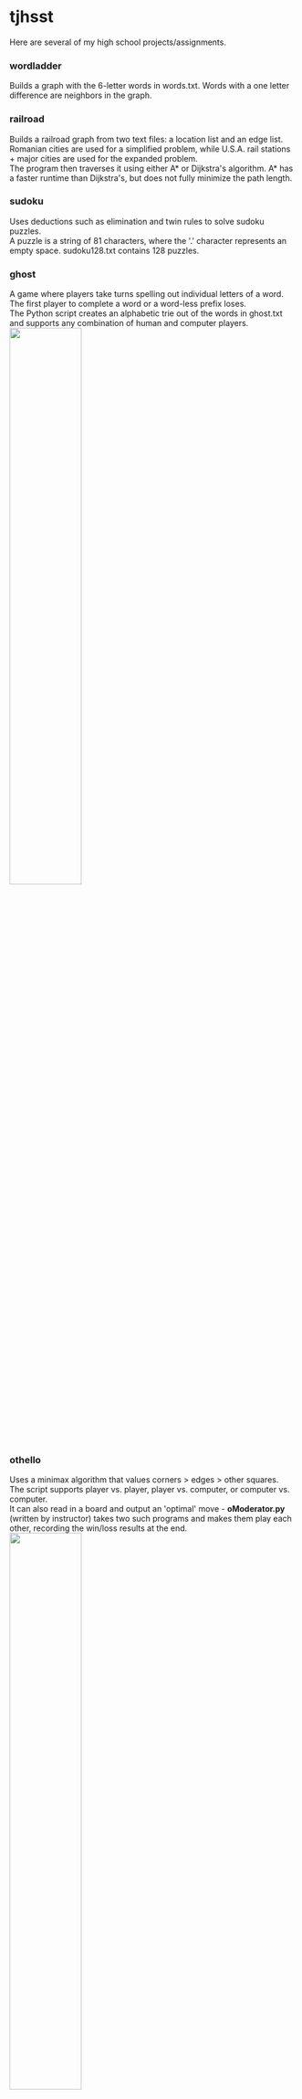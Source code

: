 # tjhsst
  
Here are several of my high school projects/assignments.  
  
### wordladder
Builds a graph with the 6-letter words in words.txt. Words with a one letter difference are neighbors in the graph.  
  
### railroad
Builds a railroad graph from two text files: a location list and an edge list. Romanian cities are used for a simplified problem, while U.S.A. rail stations + major cities are used for the expanded problem.  
The program then traverses it using either A* or Dijkstra's algorithm. A* has a faster runtime than Dijkstra's, but does not fully minimize the path length.  
  
### sudoku
Uses deductions such as elimination and twin rules to solve sudoku puzzles.  
A puzzle is a string of 81 characters, where the '.' character represents an empty space. sudoku128.txt contains 128 puzzles.  
  
### ghost
A game where players take turns spelling out individual letters of a word. The first player to complete a word or a word-less prefix loses.  
The Python script creates an alphabetic trie out of the words in ghost.txt and supports any combination of human and computer players.  
<img src="https://raw.githubusercontent.com/imkevinkuo/tjhsst/master/ghost/ghost.png" width="50%">  
  
### othello  
Uses a minimax algorithm that values corners > edges > other squares.  
The script supports player vs. player, player vs. computer, or computer vs. computer.  
It can also read in a board and output an 'optimal' move - **oModerator.py** (written by instructor) takes two such programs and makes them play each other, recording the win/loss results at the end.  
<img src="https://raw.githubusercontent.com/imkevinkuo/tjhsst/master/othello/othello.png" width="50%">  
  
### salesman
Travelling Salesman Problem (TSP)
  
**Iterative** - randomly generates a path, then "untangles" it, eliminating all intersections between line segments in the path. After untangling, the program makes local optimizations, which minimizes path length in sets of 4-8 adjacent points.  

**Genetic algorithm** - creates a size N population of untangled paths and measures path fitness inversely with path length. Each generation cycle creates N/2 "children paths" by combining two members of the current population. The least fit N/2 members of the new population are then removed from the set.  

Example of path mid-untangling:  
<img src="https://raw.githubusercontent.com/imkevinkuo/tjhsst/master/optimization/working path.png" width="50%">  
Untangled path:  
<img src="https://raw.githubusercontent.com/imkevinkuo/tjhsst/master/optimization/best path.png" width="50%">  
  
### nQueens
Draws an N-by-N square board with N queens, such that none of them attack each other.  

**Brute force backtracking** - Generates all possible boards one queen at a time and only works off legal permutations (i.e. will eliminate a "solution" that contains a queen in A1 and another in B2, even if the board size is 8).  Returns a list of all possible boards. Time efficiency is n! due to brute force nature.  
**Hill climbing** - Generates a random board and checks single column swaps to reduce # of conflicts. Sometimes, a solution cannot be found due to the starting spot (we reach a 'local minimum'), in which case we generate a new board and restart.
**Genetic algorithm** - Similar to the genetic TSP method. Splices parent boards by copying the front of parent 1 (up to a specified pivot point) and appending the rest of the unused numbers in the order they occur in parent 2. This algorithm's time efficiency is far more reliable than the above two methods at large N.
<img src="https://raw.githubusercontent.com/imkevinkuo/tjhsst/master/optimization/nqueens30.png" width="50%">  
  
### sociallinks
Analyzes two different social groups:  

Each graph is a distribution of people based on # of social connections. 
Group one starts with a given population and draws random links between everyone. The plot is given by graphrand.jpg.  
<img src="https://raw.githubusercontent.com/imkevinkuo/tjhsst/master/sociallinks//graphrand.jpg" width="50%">  
Group two starts with a small number of people (a "popular group") who all know each other. We iteratively add new members to the society and give each new member a few social links. The resulting graph is shown by graphiter.jpg.  
<img src="https://raw.githubusercontent.com/imkevinkuo/tjhsst/master/sociallinks//graphiter.jpg" width="50%">  
Note how in graphrand, the graph is shaped more symmetrically, while in graphiter, there are only a few popular people and most people (the new members added later) only have a few connections.


### fireflies
Displays fireflies (yellow dots) on a night (black) background.  
Each firefly builds up charge over time. Upon reaching full charge, it displays a full intensity yellow dot on the screen, which then fades.  
Discharging a light will cause nearby fireflies to also adjust their discharge times to more closely match each other.  
End result is all fireflies discharging and lighting up together.  
<img src="https://raw.githubusercontent.com/imkevinkuo/tjhsst/master/fireflies/fireflies.png">

### computervision
**Grayscale**  
<img src="https://raw.githubusercontent.com/imkevinkuo/tjhsst/master/computervision/leaves/leaves.jpg" width="30%">
<img src="https://raw.githubusercontent.com/imkevinkuo/tjhsst/master/computervision/leaves/leavesgb.jpg" width="30%">
  
**Edge detection (Sobel/Canny)**  
<img src="https://raw.githubusercontent.com/imkevinkuo/tjhsst/master/computervision/leaves/leavesgbe.jpg" width="30%">
<img src="https://raw.githubusercontent.com/imkevinkuo/tjhsst/master/computervision/leaves/leavesgbet.jpg" width="30%">

**Circle detection (Hough Transform)**  
<nowiki>*</nowiki>brighter spots in the third image have a greater likelyhood of being detected as a circle.  
<img src="https://raw.githubusercontent.com/imkevinkuo/tjhsst/master/computervision/misc/coins.jpg" width="30%">
<img src="https://raw.githubusercontent.com/imkevinkuo/tjhsst/master/computervision/misc/coinse.jpg" width="30%">  
<img src="https://raw.githubusercontent.com/imkevinkuo/tjhsst/master/computervision/misc/coinshough.jpg" width="30%">
<img src="https://raw.githubusercontent.com/imkevinkuo/tjhsst/master/computervision/misc/coinsfinal.jpg" width="30%">

**Concentric Circle Detection**  
<img src="https://raw.githubusercontent.com/imkevinkuo/tjhsst/master/computervision/misc/donuts.jpg" width="30%">
<img src="https://raw.githubusercontent.com/imkevinkuo/tjhsst/master/computervision/misc/donutsedge.jpg" width="30%">  
<img src="https://raw.githubusercontent.com/imkevinkuo/tjhsst/master/computervision/misc/donutshough.jpg" width="30%">
<img src="https://raw.githubusercontent.com/imkevinkuo/tjhsst/master/computervision/misc/donutsfinal.jpg" width="30%">

**Line Detection**  
<nowiki>*</nowiki>the third image plots two variables, rho and theta. Pixel intensity increases with likelyhood of being a line.  
Implementation details can be found <a href= "https://docs.opencv.org/3.0-beta/doc/py_tutorials/py_imgproc/py_houghlines/py_houghlines.html">here</a>.  
<img src="https://raw.githubusercontent.com/imkevinkuo/tjhsst/master/computervision/misc/tilted.png" width="30%">
<img src="https://raw.githubusercontent.com/imkevinkuo/tjhsst/master/computervision/misc/tiltede.jpg" width="30%">  
<img src="https://raw.githubusercontent.com/imkevinkuo/tjhsst/master/computervision/misc/tiltedhough.jpg" width="30%">
<img src="https://raw.githubusercontent.com/imkevinkuo/tjhsst/master/computervision/misc/tiltedfinal.jpg" width="30%">
